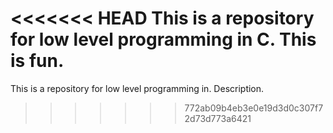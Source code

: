 <<<<<<< HEAD
This is a repository for low level programming in C. This is fun.
=======
This is a repository for low level programming in.
Description.
>>>>>>> 772ab09b4eb3e0e19d3d0c307f72d73d773a6421
